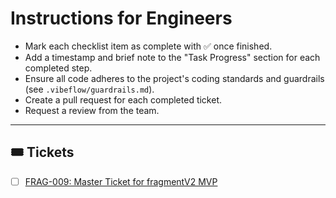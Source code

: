 # Instructions for Engineers

- Mark each checklist item as complete with ✅ once finished.
- Add a timestamp and brief note to the "Task Progress" section for each
  completed step.
- Ensure all code adheres to the project's coding standards and guardrails (see
  `.vibeflow/guardrails.md`).
- Create a pull request for each completed ticket.
- Request a review from the team.

---

## 🎟️ Tickets

- [ ] [FRAG-009: Master Ticket for fragmentV2 MVP](./tickets/FRAG-009-Master-Ticket.md)
